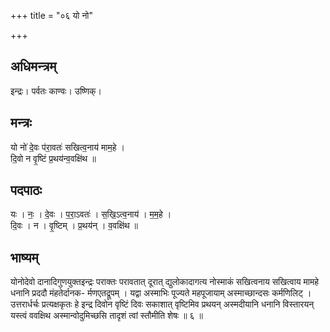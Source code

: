 +++
title = "०६ यो नो"

+++
## अधिमन्त्रम्
इन्द्रः। पर्वतः काण्वः। उष्णिक्।

## मन्त्रः
यो नो॑ दे॒वः प॑रा॒वतः॑ सखित्व॒नाय॑ माम॒हे ।  
दि॒वो न वृ॒ष्टिं प्र॒थय॑न्व॒वक्षि॑थ ॥

## पदपाठः
यः । नः॒ । दे॒वः । प॒रा॒ऽवतः॑ । स॒खि॒ऽत्व॒नाय॑ । म॒म॒हे ।  
दि॒वः । न । वृ॒ष्टिम् । प्र॒थय॑न् । व॒वक्षि॑थ ॥

## भाष्यम्
योनोदेवो दानादिगुणयुक्तइन्द्रः पराक्तः परावतात् दूरात् द्युलोकादागत्य नोस्माकं सखित्वनाय सखित्वाय मामहे धनानि प्रददौ मंहतेर्दानक- र्मणएतद्रूपम् । यद्वा अस्माभिः पूज्यते महपूजायाम् अस्माच्छान्दसः कर्मणिलिट् । उत्तरार्धर्चः प्रत्यक्षकृतः हे इन्द्र दिवोन वृष्टिं दिवः सकाशात् वृष्टिमिव प्रथयन् अस्मदीयानि धनानि विस्तारयन् यस्त्वं ववक्षिथ अस्मान्वोदुमिच्छसि तादृशं त्वां स्तौमीति शेषः ॥ ६ ॥